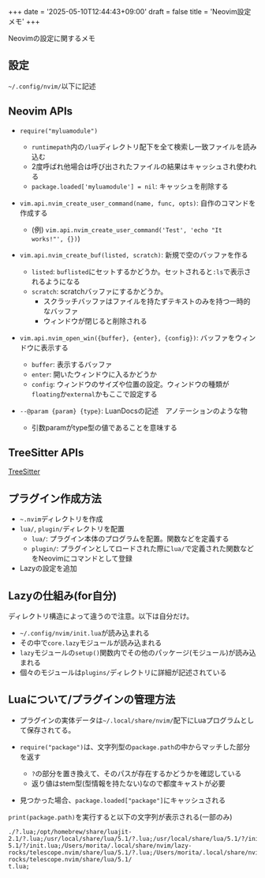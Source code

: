 +++
date = '2025-05-10T12:44:43+09:00'
draft = false
title = 'Neovim設定メモ'
+++

Neovimの設定に関するメモ

## 設定

`~/.config/nvim/`以下に記述

## Neovim APIs

- `require("myluamodule")`

  - `runtimepath`内の`/lua`ディレクトリ配下を全て検索し一致ファイルを読み込む
  - 2度呼ばれ他場合は呼び出されたファイルの結果はキャッシュされ使われる
  - `package.loaded['myluamodule'] = nil`: キャッシュを削除する

- `vim.api.nvim_create_user_command(name, func, opts)`: 自作のコマンドを作成する

  - (例) `vim.api.nvim_create_user_command('Test', 'echo "It works!"', {})`)

- `vim.api.nvim_create_buf(listed, scratch)`: 新規で空のバッファを作る

  - `listed`: `buflisted`にセットするかどうか。セットされると`:ls`で表示されるようになる
  - `scratch`: scratchバッファにするかどうか。
    - スクラッチバッファはファイルを持たずテキストのみを持つ一時的なバッファ
    - ウィンドウが閉じると削除される

- `vim.api.nvim_open_win({buffer}, {enter}, {config})`: バッファをウィンドウに表示する

  - `buffer`: 表示するバッファ
  - `enter`: 開いたウィンドウに入るかどうか
  - `config`: ウィンドウのサイズや位置の設定。ウィンドウの種類が`floating`か`external`かもここで設定する

- `--@param {param} {type}`: LuanDocsの記述　アノテーションのような物
  - 引数paramがtype型の値であることを意味する

## TreeSitter APIs

[TreeSitter](https://neovim.io/doc/user/treesitter.html)

## プラグイン作成方法

- `~.nvim`ディレクトリを作成
- `lua/`, `plugin/`ディレクトリを配置
  - `lua/`: プラグイン本体のプログラムを配置。関数などを定義する
  - `plugin/`: プラグインとしてロードされた際に`lua/`で定義された関数などをNeovimにコマンドとして登録
- Lazyの設定を追加

## Lazyの仕組み(for自分)

ディレクトリ構造によって違うので注意。以下は自分だけ。

- `~/.config/nvim/init.lua`が読み込まれる
- その中で`core.lazy`モジュールが読み込まれる
- `lazy`モジュールの`setup()`関数内でその他のパッケージ(モジュール)が読み込まれる
- 個々のモジュールは`plugins/`ディレクトリに詳細が記述されている

## Luaについて/プラグインの管理方法

- プラグインの実体データは`~/.local/share/nvim/`配下にLuaプログラムとして保存されてる。

- `require("package")`は、文字列型の`package.path`の中からマッチした部分を返す
  - `?`の部分を置き換えて、そのパスが存在するかどうかを確認している
  - 返り値はstem型(型情報を持たない)なので都度キャストが必要
- 見つかった場合、`package.loaded["package"]`にキャッシュされる

`print(package.path)`を実行すると以下の文字列が表示される(一部のみ)

```: zsh
./?.lua;/opt/homebrew/share/luajit-2.1/?.lua;/usr/local/share/lua/5.1/?.lua;/usr/local/share/lua/5.1/?/init.lua;/opt/homebrew/share/lua/5.1/?.lua;/opt/homebrew/share
5.1/?/init.lua;/Users/morita/.local/share/nvim/lazy-rocks/telescope.nvim/share/lua/5.1/?.lua;/Users/morita/.local/share/nvim/lazy-rocks/telescope.nvim/share/lua/5.1/
t.lua;

```
